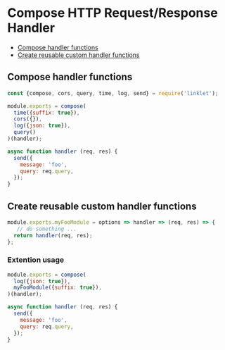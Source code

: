 # Compose HTTP Request/Response Handler

* [Compose handler functions](#compose-handler-functions)
* [Create reusable custom handler functions](#create-reusable-custom-handler-functions)

## Compose handler functions

```javascript
const {compose, cors, query, time, log, send} = require('linklet');

module.exports = compose(
  time({suffix: true}),
  cors({}),
  log({json: true}),
  query()
)(handler);

async function handler (req, res) {
  send({
    message: 'foo',
    query: req.query,
  });
}
```

## Create reusable custom handler functions

```javascript
module.exports.myFooModule = options => handler => (req, res) => {
   // do something ...
  return handler(req, res);
};
```

### Extention usage

```javascript
module.exports = compose(
  log({json: true}),
  myFooModule({suffix: true}),
)(handler);

async function handler (req, res) {
  send({
    message: 'foo',
    query: req.query,
  });
}
```